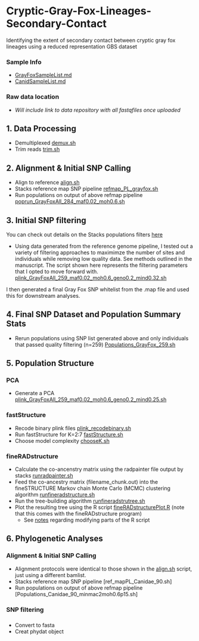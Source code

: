 # Cryptic-Gray-Fox-Lineages-Secondary-Contact
Identifying the extent of secondary contact between cryptic gray fox lineages using a reduced representation GBS dataset

### Sample Info
* [GrayFoxSampleList.md](https://github.com/squisquater/Cryptic-Gray-Fox-Lineages-Secondary-Contact/blob/main/GrayFoxSampleList.md)
* [CanidSampleList.md](https://github.com/squisquater/Cryptic-Gray-Fox-Lineages-Secondary-Contact/blob/main/CanidSampleList.md)
### Raw data location 
* *Will include link to data repository with all fastqfiles once uploaded*

## 1. Data Processing
* Demultiplexed [demux.sh](https://github.com/squisquater/Cryptic-Gray-Fox-Lineages-Secondary-Contact/blob/main/01.DataProcessing/demux.sh) 
* Trim reads [trim.sh](https://github.com/squisquater/Cryptic-Gray-Fox-Lineages-Secondary-Contact/blob/main/01.DataProcessing/trim.sh)

## 2. Alignment & Initial SNP Calling
* Align to reference [align.sh](https://github.com/squisquater/Cryptic-Gray-Fox-Lineages-Secondary-Contact/blob/main/02.Alignment-SNPcalling/align.sh)
* Stacks reference map SNP pipeline [refmap_PL_grayfox.sh](https://github.com/squisquater/Cryptic-Gray-Fox-Lineages-Secondary-Contact/blob/main/02.Alignment-SNPcalling/refmap_PL_grayfox.sh)
* Run populations on output of above refmap pipeline [poprun_GrayFoxAll_284_maf0.02_moh0.6.sh](https://github.com/squisquater/Cryptic-Gray-Fox-Lineages-Secondary-Contact/blob/main/02.Alignment-SNPcalling/poprun_GrayFoxAll_284_maf0.02_moh0.6.sh)

## 3. Initial SNP filtering
You can check out details on the Stacks populations filters [here]( http://catchenlab.life.illinois.edu/stacks/comp/populations.php) 
* Using data generated from the reference genome pipeline, I tested out a variety of filtering approaches to maximimze the number of sites and individuals while removing low quality data. See methods outlined in the manuscript. The script shown here represents the filtering parameters that I opted to move forward with. [plink_GrayFoxAll_259_maf0.02_moh0.6_geno0.2_mind0.32.sh](https://github.com/squisquater/Cryptic-Gray-Fox-Lineages-Secondary-Contact/blob/main/03.SNP-filtering/plink_maf0.02moh0.6_mind0.9_geno0.2_mind0.32.sh)

I then generated a final Gray Fox SNP whitelist from the .map file and used this for downstream analyses. 


## 4. Final SNP Dataset and Population Summary Stats
* Rerun populations using SNP list generated above and only individuals that passed quality filtering (n=259) [Populations_GrayFox_259.sh](https://github.com/squisquater/Cryptic-Gray-Fox-Lineages-Secondary-Contact/blob/main/04.Population-Stats/Populations_GrayFox_259.sh)

## 5. Population Structure
### PCA
* Generate a PCA [plink_GrayFoxAll_259_maf0.02_moh0.6_geno0.2_mind0.25.sh](https://github.com/squisquater/Cryptic-Gray-Fox-Lineages-Secondary-Contact/blob/main/05.Population-Structure/PCA/plink_GrayFoxAll_259_maf0.02_moh0.6_geno0.2_mind0.25.sh)

### fastStructure
* Recode binary plink files [plink_recodebinary.sh](https://github.com/squisquater/Cryptic-Gray-Fox-Lineages-Secondary-Contact/blob/main/05.Population-Structure/fastStructure/plink_recodebinary.sh) 
* Run fastStructure for K=2:7 [fastStructure.sh](https://github.com/squisquater/Cryptic-Gray-Fox-Lineages-Secondary-Contact/blob/main/05.Population-Structure/fastStructure/fastStructure.sh)
* Choose model complexity [chooseK.sh](https://github.com/squisquater/Cryptic-Gray-Fox-Lineages-Secondary-Contact/blob/main/05.Population-Structure/fastStructure/chooseK.sh)

### fineRADstructure
* Calculate the co-ancenstry matrix using the radpainter file output by stacks [runradpainter.sh](https://github.com/squisquater/Cryptic-Gray-Fox-Lineages-Secondary-Contact/blob/main/Population-Structure/fineRADstructure/runradpainter.sh)
* Feed the co-ancestry matrix (filename_chunk.out) into the fineSTRUCTURE Markov chain Monte Carlo (MCMC) clustering algorithm [runfineradstructure.sh](https://github.com/squisquater/Cryptic-Gray-Fox-Lineages-Secondary-Contact/blob/main/Population-Structure/fineRADstructure/runfineradstructure.sh)
* Run the tree-building algorithm [runfineradstrutree.sh](https://github.com/squisquater/Cryptic-Gray-Fox-Lineages-Secondary-Contact/blob/main/Population-Structure/fineRADstructure/runfineradstrutree.sh)
* Plot the resulting tree using the R script [fineRADstructurePlot.R](https://github.com/squisquater/Cryptic-Gray-Fox-Lineages-Secondary-Contact/blob/main/Population-Structure/fineRADstructure/fineRADstructurePlot.R) (note that this comes with the fineRADstructure program)
  * See [notes](https://github.com/squisquater/Cryptic-Gray-Fox-Lineages-Secondary-Contact/tree/main/Population-Structure/fineRADstructure) regarding modifying parts of the R script
## 6. Phylogenetic Analyses
### Alignment & Initial SNP Calling
 * Alignment protocols were identical to those shown in the [align.sh](https://github.com/squisquater/Cryptic-Gray-Fox-Lineages-Secondary-Contact/blob/main/Alignment-SNPcalling/align.sh) script, just using a different bamlist.
 * Stacks reference map SNP pipeline [ref_mapPL_Canidae_90.sh]
 * Run populations on output of above refmap pipeline [Populations_Canidae_90_minmac2moh0.6p15.sh]

### SNP filtering

###
 * Convert to fasta
 * Creat phydat object




